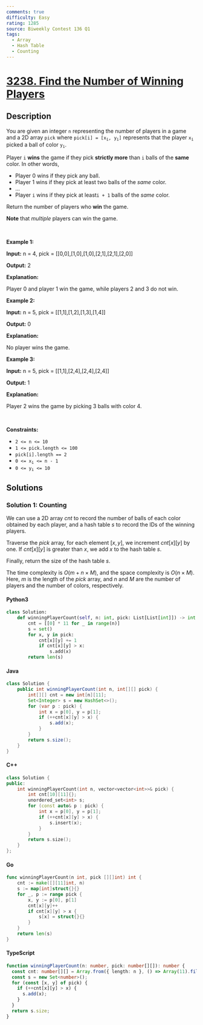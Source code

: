 ```yaml
---
comments: true
difficulty: Easy
rating: 1285
source: Biweekly Contest 136 Q1
tags:
  - Array
  - Hash Table
  - Counting
---
```


<!-- problem:start -->

# [3238. Find the Number of Winning Players](https://leetcode.com/problems/find-the-number-of-winning-players)


## Description

<!-- description:start -->

<p>You are given an integer <code>n</code> representing the number of players in a game and a 2D array <code>pick</code> where <code>pick[i] = [x<sub>i</sub>, y<sub>i</sub>]</code> represents that the player <code>x<sub>i</sub></code> picked a ball of color <code>y<sub>i</sub></code>.</p>

<p>Player <code>i</code> <strong>wins</strong> the game if they pick <strong>strictly more</strong> than <code>i</code> balls of the <strong>same</strong> color. In other words,</p>

<ul>
	<li>Player 0 wins if they pick any ball.</li>
	<li>Player 1 wins if they pick at least two balls of the <em>same</em> color.</li>
	<li>...</li>
	<li>Player <code>i</code> wins if they pick at least<code>i + 1</code> balls of the <em>same</em> color.</li>
</ul>

<p>Return the number of players who <strong>win</strong> the game.</p>

<p><strong>Note</strong> that <em>multiple</em> players can win the game.</p>

<p>&nbsp;</p>
<p><strong class="example">Example 1:</strong></p>

<div class="example-block">
<p><strong>Input:</strong> <span class="example-io">n = 4, pick = [[0,0],[1,0],[1,0],[2,1],[2,1],[2,0]]</span></p>

<p><strong>Output:</strong> <span class="example-io">2</span></p>

<p><strong>Explanation:</strong></p>

<p>Player 0 and player 1 win the game, while players 2 and 3 do not win.</p>
</div>

<p><strong class="example">Example 2:</strong></p>

<div class="example-block">
<p><strong>Input:</strong> <span class="example-io">n = 5, pick = [[1,1],[1,2],[1,3],[1,4]]</span></p>

<p><strong>Output:</strong> <span class="example-io">0</span></p>

<p><strong>Explanation:</strong></p>

<p>No player wins the game.</p>
</div>

<p><strong class="example">Example 3:</strong></p>

<div class="example-block">
<p><strong>Input:</strong> <span class="example-io">n = 5, pick = [[1,1],[2,4],[2,4],[2,4]]</span></p>

<p><strong>Output:</strong> <span class="example-io">1</span></p>

<p><strong>Explanation:</strong></p>

<p>Player 2 wins the game by picking 3 balls with color 4.</p>
</div>

<p>&nbsp;</p>
<p><strong>Constraints:</strong></p>

<ul>
	<li><code>2 &lt;= n &lt;= 10</code></li>
	<li><code>1 &lt;= pick.length &lt;= 100</code></li>
	<li><code>pick[i].length == 2</code></li>
	<li><code>0 &lt;= x<sub>i</sub> &lt;= n - 1 </code></li>
	<li><code>0 &lt;= y<sub>i</sub> &lt;= 10</code></li>
</ul>

<!-- description:end -->

## Solutions

<!-- solution:start -->

### Solution 1: Counting

We can use a 2D array $\textit{cnt}$ to record the number of balls of each color obtained by each player, and a hash table $\textit{s}$ to record the IDs of the winning players.

Traverse the $\textit{pick}$ array, for each element $[x, y]$, we increment $\textit{cnt}[x][y]$ by one. If $\textit{cnt}[x][y]$ is greater than $x$, we add $x$ to the hash table $\textit{s}$.

Finally, return the size of the hash table $\textit{s}$.

The time complexity is $O(m + n \times M)$, and the space complexity is $O(n \times M)$. Here, $m$ is the length of the $\textit{pick}$ array, and $n$ and $M$ are the number of players and the number of colors, respectively.

<!-- tabs:start -->

#### Python3

```python
class Solution:
    def winningPlayerCount(self, n: int, pick: List[List[int]]) -> int:
        cnt = [[0] * 11 for _ in range(n)]
        s = set()
        for x, y in pick:
            cnt[x][y] += 1
            if cnt[x][y] > x:
                s.add(x)
        return len(s)
```

#### Java

```java
class Solution {
    public int winningPlayerCount(int n, int[][] pick) {
        int[][] cnt = new int[n][11];
        Set<Integer> s = new HashSet<>();
        for (var p : pick) {
            int x = p[0], y = p[1];
            if (++cnt[x][y] > x) {
                s.add(x);
            }
        }
        return s.size();
    }
}
```

#### C++

```cpp
class Solution {
public:
    int winningPlayerCount(int n, vector<vector<int>>& pick) {
        int cnt[10][11]{};
        unordered_set<int> s;
        for (const auto& p : pick) {
            int x = p[0], y = p[1];
            if (++cnt[x][y] > x) {
                s.insert(x);
            }
        }
        return s.size();
    }
};
```

#### Go

```go
func winningPlayerCount(n int, pick [][]int) int {
	cnt := make([][11]int, n)
	s := map[int]struct{}{}
	for _, p := range pick {
		x, y := p[0], p[1]
		cnt[x][y]++
		if cnt[x][y] > x {
			s[x] = struct{}{}
		}
	}
	return len(s)
}
```

#### TypeScript

```ts
function winningPlayerCount(n: number, pick: number[][]): number {
  const cnt: number[][] = Array.from({ length: n }, () => Array(11).fill(0));
  const s = new Set<number>();
  for (const [x, y] of pick) {
    if (++cnt[x][y] > x) {
      s.add(x);
    }
  }
  return s.size;
}
```

<!-- tabs:end -->

<!-- solution:end -->

<!-- problem:end -->
